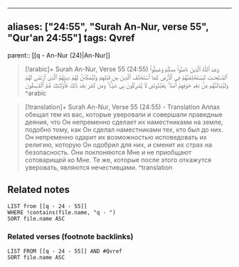 
---
aliases: ["24:55", "Surah An-Nur, verse 55", "Qur'an 24:55"]
tags: Qvref
---

parent:: [[q - An-Nur (24)|An-Nur]]

> [!arabic]+ Surah An-Nur, Verse 55 (24:55)
> <span class="quran-arabic">وَعَدَ ٱللَّهُ ٱلَّذِينَ ءَامَنُوا۟ مِنكُمْ وَعَمِلُوا۟ ٱلصَّـٰلِحَـٰتِ لَيَسْتَخْلِفَنَّهُمْ فِى ٱلْأَرْضِ كَمَا ٱسْتَخْلَفَ ٱلَّذِينَ مِن قَبْلِهِمْ وَلَيُمَكِّنَنَّ لَهُمْ دِينَهُمُ ٱلَّذِى ٱرْتَضَىٰ لَهُمْ وَلَيُبَدِّلَنَّهُم مِّنۢ بَعْدِ خَوْفِهِمْ أَمْنًا ۚ يَعْبُدُونَنِى لَا يُشْرِكُونَ بِى شَيْـًٔا ۚ وَمَن كَفَرَ بَعْدَ ذَٰلِكَ فَأُو۟لَـٰٓئِكَ هُمُ ٱلْفَـٰسِقُونَ</span>
^arabic

> [!translation]+ Surah An-Nur, Verse 55 (24:55) - Translation
> Аллах обещал тем из вас, которые уверовали и совершали праведные деяния, что Он непременно сделает их наместниками на земле, подобно тому, как Он сделал наместниками тех, кто был до них. Он непременно одарит их возможностью исповедовать их религию, которую Он одобрил для них, и сменит их страх на безопасность. Они поклоняются Мне и не приобщают сотоварищей ко Мне. Те же, которые после этого откажутся уверовать, являются нечестивцами.
^translation



## Related notes
```dataview
LIST from [[q - 24 - 55]]
WHERE !contains(file.name, "q - ")
SORT file.name ASC
```

### Related verses (footnote backlinks)
```dataview
LIST FROM [[q - 24 - 55]] AND #Qvref
SORT file.name ASC
```

